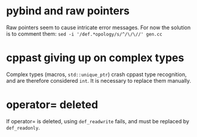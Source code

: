 # pybind and raw pointers

Raw pointers seem to cause intricate error messages.
For now the solution is to comment them:
`sed -i '/def.*opology/s/^/\/\//' gen.cc`

# cppast giving up on complex types

Complex types (macros, `std::unique_ptr`) crash cppast type recognition, and are therefore considered `int`. It is necessary to replace them manually.

# operator= deleted

If operator= is deleted, using `def_readwrite` fails, and must be replaced by `def_readonly`.
